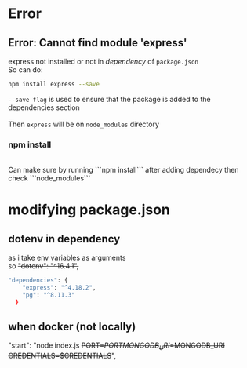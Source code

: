# Error
## Error: Cannot find module 'express'
express not installed or not in *dependency* of ```package.json```<br>
So can do:
```sh
npm install express --save
```
```--save flag``` is used to ensure that the package is added to the dependencies section
<br><br>
Then ```express``` will be on ```node_modules``` directory
### npm install
<br>
Can make sure by running ```npm install``` after adding dependecy then check ```node_modules```

# modifying package.json
## dotenv in dependency
as i take env variables as arguments<br>
so  ~~"dotenv": "^16.4.1",~~
```sh
"dependencies": {
    "express": "^4.18.2",
    "pg": "^8.11.3"
  }
```
## when docker (not locally)
"start": "node index.js ~~PORT=$PORT MONGODB_URI=$MONGODB_URI CREDENTIALS=$CREDENTIALS~~",
